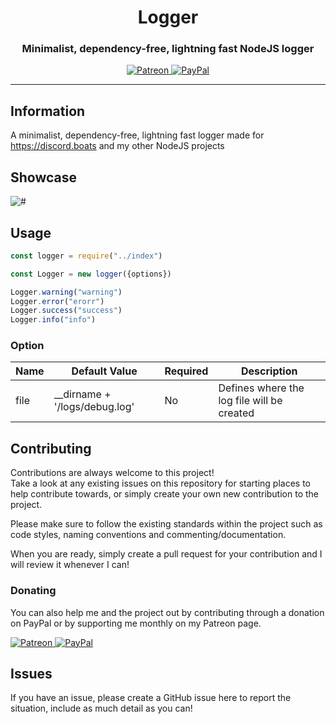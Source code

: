 <h1 align="center" id="Template">
  Logger
</h1>

<h3 align="center">Minimalist, dependency-free, lightning fast NodeJS logger</h3>

<p align="center">
      <a href="https://patreon.com/discordboats" target="_blank">
        <img src="https://img.shields.io/badge/patreon-DiscordBoats-blue.svg?logo=patreon&logoWidth=30&logoColor=F96854&style=popout-square" alt="Patreon"/>
    </a>
    <a href="https://paypal.me/roeelupo" target="_blank">
        <img src="https://img.shields.io/badge/paypal-Roee%20Lupo-blue.svg?logo=paypal&logoWidth=30&logoColor=00457C&style=popout-square" alt="PayPal"/>
    </a>
</p>

----

## Information

A minimalist, dependency-free, lightning fast logger made for https://discord.boats and my other NodeJS projects

## Showcase

![#](https://mrsheldon.me/files/70605228.png)

## Usage

```js
const logger = require("../index")

const Logger = new logger({options})

Logger.warning("warning")
Logger.error("erorr")
Logger.success("success")
Logger.info("info")
```

### Option
| Name | Default Value                  | Required | Description                                |
|------|--------------------------------|----------|--------------------------------------------|
| file | __dirname + '/logs/debug.log'  | No      | Defines where the log file will be created |

## Contributing

Contributions are always welcome to this project!\
Take a look at any existing issues on this repository for starting places to help contribute towards, or simply create your own new contribution to the project.

Please make sure to follow the existing standards within the project such as code styles, naming conventions and commenting/documentation.

When you are ready, simply create a pull request for your contribution and I will review it whenever I can!

### Donating

You can also help me and the project out by contributing through a donation on PayPal or by supporting me monthly on my Patreon page.
<p>
    <a href="https://patreon.com/discordboats" target="_blank">
        <img src="https://img.shields.io/badge/patreon-DiscordBoats-blue.svg?logo=patreon&logoWidth=30&logoColor=F96854&style=popout-square" alt="Patreon"/>
    </a>
    <a href="https://paypal.me/roeelupo" target="_blank">
        <img src="https://img.shields.io/badge/paypal-Roee%20Lupo-blue.svg?logo=paypal&logoWidth=30&logoColor=00457C&style=popout-square" alt="PayPal"/>
    </a>
</p>

## Issues
If you have an issue, please create a GitHub issue here to report the situation, include as much detail as you can!
